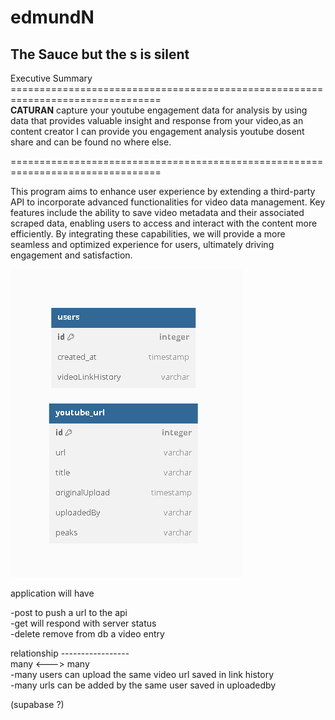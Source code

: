 # edmundN

## **The Sauce but the s is silent** <br>

Executive Summary <br>
================================================================================<br>
**CATURAN** capture your youtube engagement data for analysis by using data that provides valuable insight and response from your video,as an content creator I can provide you engagement analysis youtube dosent share and can be found no where else. <br>

================================================================================<br>

This program aims to enhance user experience by extending a third-party API to incorporate advanced functionalities for video data management. Key features include the ability to save video metadata and their associated scraped data, enabling users to access and interact with the content more efficiently. By integrating these capabilities, we will provide a more seamless and optimized experience for users, ultimately driving engagement and satisfaction.

![Alt text](aa123.png)

application will have <br>

-post to push a url to the api <br>
-get will respond with server status <br>
-delete remove from db a video entry <br>

relationship
----------------- <br>
many <---> many <br>
-many users can upload the same video url saved in link history<br>
-many urls can be added by  the same user saved in uploadedby<br>


(supabase ?)
